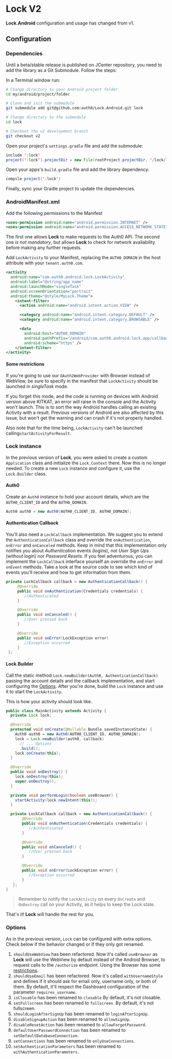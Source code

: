 # Lock V2

**Lock.Android** configuration and usage has changed from v1.


## Configuration


### Dependencies

Until a beta/stable release is published on JCenter repository, you need to add the library as a Git Submodule. Follow the steps:

In a Terminal window run:
```sh
# Change directory to your Android project folder
cd my/android/project/folder

# Clone and init the submodule
git submodule add git@github.com:auth0/Lock.Android.git lock

# Change directory to the submodule
cd lock

# Checkout the v2 development branch
git checkout v2
```

Open your project's `settings.gradle` file and add the submodule:

```java
include ':lock'
project(':lock').projectDir = new File(rootProject.projectDir, '/lock/lib')
```

Open your apps's `build.gradle` file and add the library dependency:

```java
compile project(':lock')
```

Finally, sync your Gradle project to update the dependencies.




### AndroidManifest.xml

Add the following permissions to the Manifest

```xml
<uses-permission android:name="android.permission.INTERNET" />
<uses-permission android:name="android.permission.ACCESS_NETWORK_STATE" />
```

The first one allows **Lock** to make requests to the Auth0 API.
The second one _is not mandatory_, but allows **Lock** to check for network availability before making any further requests.

Add `LockActivity` to your Manifest, replacing the `AUTH0_DOMAIN` in the host attribute with your `tenant.auth0.com`.

```xml
<activity
  android:name="com.auth0.android.lock.LockActivity"
  android:label="@string/app_name"
  android:launchMode="singleTask"
  android:screenOrientation="portrait"
  android:theme="@style/MyLock.Theme">
    <intent-filter>
      <action android:name="android.intent.action.VIEW" />

      <category android:name="android.intent.category.DEFAULT" />
      <category android:name="android.intent.category.BROWSABLE" />

      <data
        android:host="AUTH0_DOMAIN"
        android:pathPrefix="/android/com.auth0.android.lock.app/callback"
        android:scheme="https" />
    </intent-filter>
</activity>
```

#### Some restrictions

If you're going to use our `OAuth2WebProvider` with Browser instead of WebView, be sure to specify in the manifest that `LockActivity` should be launched in _singleTask_ mode.

If you forget this mode, and the code is running on devices with Android version above KITKAT, an error will raise in the console and the Activity won't launch. This is to sort the way Android handles calling an existing Activity with a result. Previous versions of Android are also affected by this issue, but won't get the warning and can crash if it's not properly handled.

Also note that for the time being, `LockActivity` can't be launched calling`startActivityForResult`.

### Lock instance

In the previous version of **Lock**, you were asked to create a custom `Application` class and initialize the `Lock.Context` there. Now this is no longer needed. To create a new `Lock` instance and configure it, use the `Lock.Builder` class.

#### Auth0
Create an `Auth0` instance to hold your account details, which are the `AUTH0_CLIENT_ID` and the `AUTH0_DOMAIN`.

```java
Auth0 auth0 = new Auth0(AUTH0_CLIENT_ID, AUTH0_DOMAIN);
```

#### Authentication Callback
You'll also need a `LockCallback` implementation. We suggest you to extend the `AuthenticationCallback` class and override the `onAuthentication`, `onError` and `onCanceled` methods. Keep in mind that this implementation only notifies you about _Authentication_ events (logins), not _User Sign Ups_ (without login) nor _Password Resets_. If you feel adventurous, you can implement the `LockCallback` interface yourself an override the `onError` and `onEvent` methods. Take a look at the source code to see which kind of events you'll receive and how to get information from them.

```java
private LockCallback callback = new AuthenticationCallback() {
     @Override
     public void onAuthentication(Credentials credentials) {
        //Authenticated
     }

     @Override
     public void onCanceled() {
        //User pressed back
     }

     @Override
     public void onError(LockException error)
        //Exception occurred
     }
 };
```

#### Lock.Builder
Call the static method `Lock.newBuilder(Auth0, AuthenticationCallback)` passing the account details and the callback implementation, and start configuring the [Options](#options). After you're done, build the `Lock` instance and use it to start the `LockActivity`.

This is how your activity should look like.

```java
public class MainActivity extends Activity {
  private Lock lock;

  @Override
  protected void onCreate(@Nullable Bundle savedInstanceState) {
    Auth0 auth0 = new Auth0(AUTH0_CLIENT_ID, AUTH0_DOMAIN);
    lock = Lock.newBuilder(auth0, callback)
      // ... Options
      .build();
    lock.onCreate(this);
  }

  @Override
  public void onDestroy() {
    lock.onDestroy(this);
    super.onDestroy();
  }

  private void performLogin(boolean useBrowser) {
    startActivity(lock.newIntent(this));
  }

  private LockCallback callback = new AuthenticationCallback() {
       @Override
       public void onAuthentication(Credentials credentials) {
          //Authenticated
       }

       @Override
       public void onCanceled() {
          //User pressed back
       }

       @Override
       public void onError(LockException error) {
          //Exception occurred
       }
   };
}
```

>Remember to notify the `LockActivity` on every `OnCreate` and `OnDestroy` call on your Activity, as it helps to keep the Lock state.

That's it! **Lock** will handle the rest for you.


### Options

As in the previous version, `Lock` can be configured with extra options. Check below if the behavior changed or if they only got renamed.

1. `shouldUseWebView` has been refactored. Now it's called `useBrowser` as **Lock** will use the WebView by default instead of the Android Browser, to request calls to the `/authorize` endpoint. Using the Browser has some [restrictions](#some-restrictions).
1. `shouldUseEmail` has been refactored. Now it's called `withUsernameStyle` and defines if it should ask for email only, username only, or both of them. By default, it'll respect the Dashboard configuration of the parameter `requires_username`.
1. `isClosable` has been renamed to `closable` By default, it's not closable.
1. `setFullscreen` has been renamed to `fullscreen`. By default, it's not fullscreen.
1. `shouldLoginAfterSignUp` has been renamed to `loginAfterSignUp`.
1. `disableSignupAction` has been renamed to `allowSignUp`.
1. `disableResetAction` has been renamed to `allowForgotPassword`.
1. `defaultUserPasswordConnection` has been renamed to `setDefaultDatabaseConnection`.
1. `setConnections` has been renamed to `onlyUseConnections`.
1. `setAuthenticationParameters` has been renamed to `withAuthenticationParameters`.
